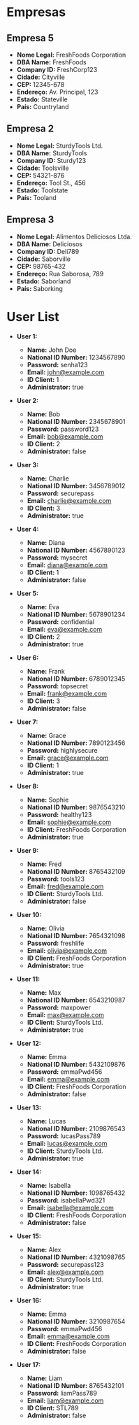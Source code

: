 # Empresas

## Empresa 5

- **Nome Legal:** FreshFoods Corporation
- **DBA Name:** FreshFoods
- **Company ID:** FreshCorp123
- **Cidade:** Cityville
- **CEP:** 12345-678
- **Endereço:** Av. Principal, 123
- **Estado:** Stateville
- **País:** Countryland

## Empresa 2

- **Nome Legal:** SturdyTools Ltd.
- **DBA Name:** SturdyTools
- **Company ID:** Sturdy123
- **Cidade:** Toolsville
- **CEP:** 54321-876
- **Endereço:** Tool St., 456
- **Estado:** Toolstate
- **País:** Tooland

## Empresa 3

- **Nome Legal:** Alimentos Deliciosos Ltda.
- **DBA Name:** Deliciosos
- **Company ID:** Deli789
- **Cidade:** Saborville
- **CEP:** 98765-432
- **Endereço:** Rua Saborosa, 789
- **Estado:** Saborland
- **País:** Saborking




# User List

- **User 1:**
  - **Name:** John Doe
  - **National ID Number:** 1234567890
  - **Password:** senha123
  - **Email:** john@example.com
  - **ID Client:** 1
  - **Administrator:** true

- **User 2:**
  - **Name:** Bob
  - **National ID Number:** 2345678901
  - **Password:** password123
  - **Email:** bob@example.com
  - **ID Client:** 2
  - **Administrator:** false

- **User 3:**
  - **Name:** Charlie
  - **National ID Number:** 3456789012
  - **Password:** securepass
  - **Email:** charlie@example.com
  - **ID Client:** 3
  - **Administrator:** true

- **User 4:**
  - **Name:** Diana
  - **National ID Number:** 4567890123
  - **Password:** mysecret
  - **Email:** diana@example.com
  - **ID Client:** 1
  - **Administrator:** false

- **User 5:**
  - **Name:** Eva
  - **National ID Number:** 5678901234
  - **Password:** confidential
  - **Email:** eva@example.com
  - **ID Client:** 2
  - **Administrator:** true

- **User 6:**
  - **Name:** Frank
  - **National ID Number:** 6789012345
  - **Password:** topsecret
  - **Email:** frank@example.com
  - **ID Client:** 3
  - **Administrator:** false

- **User 7:**
  - **Name:** Grace
  - **National ID Number:** 7890123456
  - **Password:** highlysecure
  - **Email:** grace@example.com
  - **ID Client:** 1
  - **Administrator:** true

- **User 8:**
  - **Name:** Sophie
  - **National ID Number:** 9876543210
  - **Password:** healthy123
  - **Email:** sophie@example.com
  - **ID Client:** FreshFoods Corporation
  - **Administrator:** true

- **User 9:**
  - **Name:** Fred
  - **National ID Number:** 8765432109
  - **Password:** tools123
  - **Email:** fred@example.com
  - **ID Client:** SturdyTools Ltd.
  - **Administrator:** false

- **User 10:**
  - **Name:** Olivia
  - **National ID Number:** 7654321098
  - **Password:** freshlife
  - **Email:** olivia@example.com
  - **ID Client:** FreshFoods Corporation
  - **Administrator:** true

- **User 11:**
  - **Name:** Max
  - **National ID Number:** 6543210987
  - **Password:** maxpower
  - **Email:** max@example.com
  - **ID Client:** SturdyTools Ltd.
  - **Administrator:** true

- **User 12:**
  - **Name:** Emma
  - **National ID Number:** 5432109876
  - **Password:** emmaPwd456
  - **Email:** emma@example.com
  - **ID Client:** FreshFoods Corporation
  - **Administrator:** false

- **User 13:**
  - **Name:** Lucas
  - **National ID Number:** 2109876543
  - **Password:** lucasPass789
  - **Email:** lucas@example.com
  - **ID Client:** SturdyTools Ltd.
  - **Administrator:** true

- **User 14:**
  - **Name:** Isabella
  - **National ID Number:** 1098765432
  - **Password:** isabellaPwd321
  - **Email:** isabella@example.com
  - **ID Client:** FreshFoods Corporation
  - **Administrator:** false

- **User 15:**
  - **Name:** Alex
  - **National ID Number:** 4321098765
  - **Password:** securepass123
  - **Email:** alex@example.com
  - **ID Client:** SturdyTools Ltd.
  - **Administrator:** true

- **User 16:**
  - **Name:** Emma
  - **National ID Number:** 3210987654
  - **Password:** emmaPwd456
  - **Email:** emma@example.com
  - **ID Client:** FreshFoods Corporation
  - **Administrator:** false

- **User 17:**
  - **Name:** Liam
  - **National ID Number:** 8765432101
  - **Password:** liamPass789
  - **Email:** liam@example.com
  - **ID Client:** STL789
  - **Administrator:** false